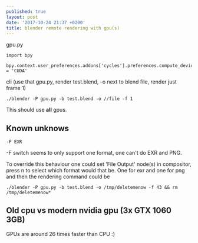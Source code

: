 ```yaml
---
published: true
layout: post
date: '2017-10-24 21:37 +0200'
title: blender remote rendering with gpu(s)
---
```

gpu.py

    import bpy

    bpy.context.user_preferences.addons['cycles'].preferences.compute_device_type = 'CUDA'

cli (use that gpu.py, render test.blend, -o next to blend file, render just frame 1)

	./blender -P gpu.py -b test.blend -o //file -f 1
    
This should use **all** gpus.

## Known unknows

	-F EXR
    
-F switch seems to only support one format, one can't do EXR and PNG. 

To override this behaviour one could set 'File Output' node(s) in compositor, press n to select which format would that be. One for exr and one for png and then the rendering command could be

	./blender -P gpu.py -b test.blend -o /tmp/deletemenow -f 43 && rm /tmp/deletemenow*

## Old cpu vs modern nvidia gpu (3x GTX 1060 3GB)

GPUs are around 26 times faster than CPU :)

